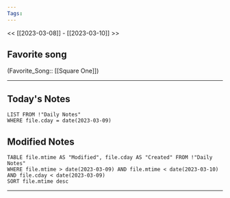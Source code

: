 ```yaml
---
Tags:
---
```

<< [[2023-03-08]] - [[2023-03-10]] >>
## Favorite song
(Favorite_Song:: [[Square One]])

___
## Today's Notes
```dataview
LIST FROM !"Daily Notes"
WHERE file.cday = date(2023-03-09)
```
## Modified Notes
```dataview
TABLE file.mtime AS "Modified", file.cday AS "Created" FROM !"Daily Notes" 
WHERE file.mtime > date(2023-03-09) AND file.mtime < date(2023-03-10) AND file.cday < date(2023-03-09)
SORT file.mtime desc
```
___

